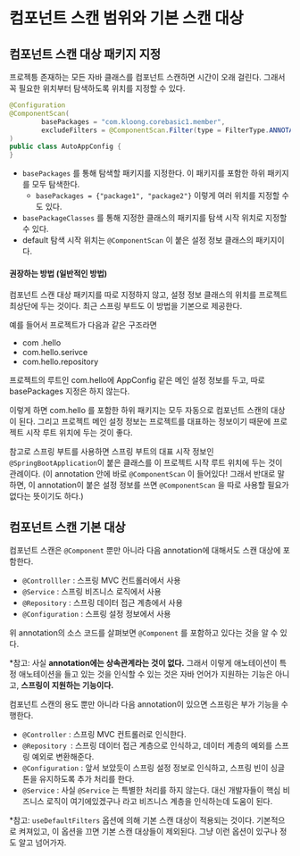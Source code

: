 # 컴포넌트 스캔 범위와 기본 스캔 대상

## 컴포넌트 스캔 대상 패키지 지정
프로젝틍 존재하는 모든 자바 클래스를 컴포넌트 스캔하면 시간이 오래 걸린다. 그래서 꼭 필요한 위치부터 탐색하도록 위치를 지정할 수 있다.

```Java
@Configuration
@ComponentScan(
        basePackages = "com.kloong.corebasic1.member",
        excludeFilters = @ComponentScan.Filter(type = FilterType.ANNOTATION, classes = Configuration.class)
)
public class AutoAppConfig {
}
```

- `basePackages` 를 통해 탐색할 패키지를 지정한다. 이 패키지를 포함한 하위 패키지를 모두 탐색한다.
	- `basePackages = {"package1", "package2"}` 이렇게 여러 위치를 지정할 수도 있다.
- `basePackageClasses` 를 통해 지정한 클래스의 패키지를 탐색 시작 위치로 지정할 수 있다.
- default 탐색 시작 위치는 `@ComponentScan` 이 붙은 설정 정보 클래스의 패키지이다.

#### 권장하는 방법 (일반적인 방법)
컴포넌트 스캔 대상 패키지를 따로 지정하지 않고, 설정 정보 클래스의 위치를 프로젝트 최상단에 두는 것이다. 최근 스프링 부트도 이 방법을 기본으로 제공한다.

예를 들어서 프로젝트가 다음과 같은 구조라면
- com .hello
- com.hello.serivce
- com.hello.repository

프로젝트의 루트인 com.hello에 AppConfig 같은 메인 설정 정보를 두고, 따로 basePackages 지정은 하지 않는다.

이렇게 하면 com.hello 를 포함한 하위 패키지는 모두 자동으로 컴포넌트 스캔의 대상이 된다. 그리고 프로젝트 메인 설정 정보는 프로젝트를 대표하는 정보이기 때문에 프로젝트 시작 루트 위치에 두는 것이 좋다.

참고로 스프링 부트를 사용하면 스프링 부트의 대표 시작 정보인 `@SpringBootApplication`이 붙은 클래스를 이 프로젝트 시작 루트 위치에 두는 것이 관례이다. (이 annotation 안에 바로 `@ComponentScan` 이 들어있다! 그래서 반대로 말하면, 이 annotation이 붙은 설정 정보를 쓰면 `@ComponentScan` 을 따로 사용할 필요가 없다는 뜻이기도 하다.)


## 컴포넌트 스캔 기본 대상
컴포넌트 스캔은 `@Component` 뿐만 아니라 다음 annotation에 대해서도 스캔 대상에 포함한다.

- `@Controlller` : 스프링 MVC 컨트롤러에서 사용
- `@Service` : 스프링 비즈니스 로직에서 사용
- `@Repository` : 스프링 데이터 접근 계층에서 사용
- `@Configuration` : 스프링 설정 정보에서 사용

위 annotation의 소스 코드를 살펴보면 `@Component` 를 포함하고 있다는 것을 알 수 있다.

\*참고: 사실 **annotation에는 상속관계라는 것이 없다.** 그래서 이렇게 애노테이션이 특정 애노테이션을 들고 
있는 것을 인식할 수 있는 것은 자바 언어가 지원하는 기능은 아니고, **스프링이 지원하는 기능이다.**


컴포넌트 스캔의 용도 뿐만 아니라 다음 annotation이 있으면 스프링은 부가 기능을 수행한다.
- `@Controller` : 스프링 MVC 컨트롤러로 인식한다.
- `@Repository `: 스프링 데이터 접근 계층으로 인식하고, 데이터 계층의 예외를 스프링 예외로 변환해준다.
- `@Configuration` : 앞서 보았듯이 스프링 설정 정보로 인식하고, 스프링 빈이 싱글톤을 유지하도록 추가 처리를 한다.
- `@Service` : 사실 `@Service` 는 특별한 처리를 하지 않는다. 대신 개발자들이 핵심 비즈니스 로직이 여기에있겠구나 라고 비즈니스 계층을 인식하는데 도움이 된다.

\*참고: `useDefaultFilters` 옵션에 의해 기본 스캔 대상이 적용되는 것이다. 기본적으로 켜져있고, 이 옵션을 끄면 기본 스캔 대상들이 제외된다. 그냥 이런 옵션이 있구나 정도 알고 넘어가자.